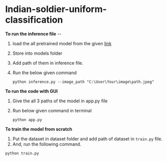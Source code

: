 # Indian-soldier-uniform-classification

**To run the inference file** --
1. load the all pretrained model from the given [link](https://drive.google.com/drive/folders/1sh1kmIl-y6sysgnzuHboYLFrWZegm5Dz?usp=sharing)
2. Store into models folder
3. Add path of them in inference file.
4. Run the below given command
 
   ``
python inference.py --image_path "C:\User\Your\image\path.jpeg"
   ``

**To run the code with GUI**
1. Give the all 3 paths of the model in app.py file
2. Run below given command in terminal

   ``
   python app.py
   ``
   

   
**To train the model from scratch**
1. Put the dataset in dataset folder and add path of dataset in `train.py` file.
2. And, run the following command.

``
python train.py
``

